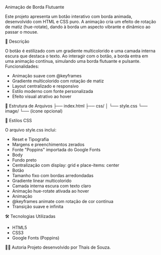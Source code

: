 Animação de Borda Flutuante

Este projeto apresenta um botão interativo com borda animada, desenvolvido com HTML e CSS puro. A animação cria um efeito de rotação de matiz (hue-rotate), dando à borda um aspecto vibrante e dinâmico ao passar o mouse.

📄 Descrição

O botão é estilizado com um gradiente multicolorido e uma camada interna escura que destaca o texto. Ao interagir com o botão, a borda entra em uma animação contínua, simulando uma borda flutuante e pulsante.
Funcionalidades:

- Animação suave com @keyframes
- Gradiente multicolorido com rotação de matiz
- Layout centralizado e responsivo
- Estilo moderno com fonte personalizada
- Efeito visual atrativo ao hover
  
📁 Estrutura de Arquivos
├── index.html
├── css/
│   └── style.css
└── image/
    └── (ícone opcional)

🎨 Estilos CSS

O arquivo style.css inclui:

- Reset e Tipografia
- Margens e preenchimentos zerados
- Fonte "Poppins" importada do Google Fonts
- Body
- Fundo preto
- Centralização com display: grid e place-items: center
- Botão
- Tamanho fixo com bordas arredondadas
- Gradiente linear multicolorido
- Camada interna escura com texto claro
- Animação hue-rotate ativada ao hover
- Animação
- @keyframes animate com rotação de cor contínua
- Transição suave e infinita

🛠️ Tecnologias Utilizadas
- HTML5
- CSS3
- Google Fonts (Poppins)
  
👩‍💻 Autoria
Projeto desenvolvido por Thaís de Souza.
